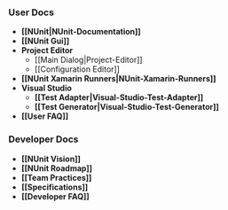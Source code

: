 ### User Docs

* **[[NUnit|NUnit-Documentation]]**
* **[[NUnit Gui]]**
* **Project Editor**
  * [[Main Dialog|Project-Editor]]
  * [[Configuration Editor]]
* **[[NUnit Xamarin Runners|NUnit-Xamarin-Runners]]**
* **Visual Studio**
  * **[[Test Adapter|Visual-Studio-Test-Adapter]]**
  * **[[Test Generator|Visual-Studio-Test-Generator]]**
* **[[User FAQ]]**
  
### Developer Docs

* **[[NUnit Vision]]**
* **[[NUnit Roadmap]]**
* **[[Team Practices]]**
* **[[Specifications]]**
* **[[Developer FAQ]]**

